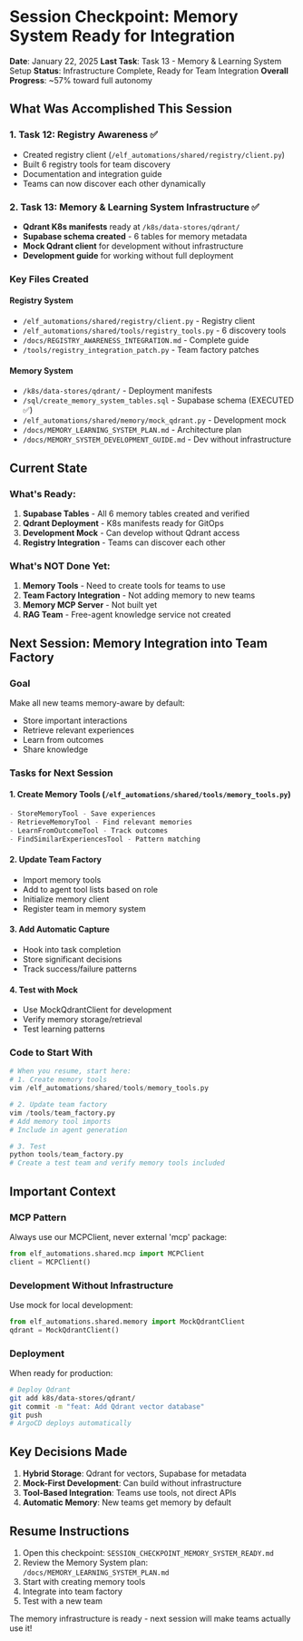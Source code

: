 # Session Checkpoint: Memory System Ready for Integration

**Date**: January 22, 2025
**Last Task**: Task 13 - Memory & Learning System Setup
**Status**: Infrastructure Complete, Ready for Team Integration
**Overall Progress**: ~57% toward full autonomy

## What Was Accomplished This Session

### 1. Task 12: Registry Awareness ✅
- Created registry client (`/elf_automations/shared/registry/client.py`)
- Built 6 registry tools for team discovery
- Documentation and integration guide
- Teams can now discover each other dynamically

### 2. Task 13: Memory & Learning System Infrastructure ✅
- **Qdrant K8s manifests** ready at `/k8s/data-stores/qdrant/`
- **Supabase schema created** - 6 tables for memory metadata
- **Mock Qdrant client** for development without infrastructure
- **Development guide** for working without full deployment

### Key Files Created

#### Registry System
- `/elf_automations/shared/registry/client.py` - Registry client
- `/elf_automations/shared/tools/registry_tools.py` - 6 discovery tools
- `/docs/REGISTRY_AWARENESS_INTEGRATION.md` - Complete guide
- `/tools/registry_integration_patch.py` - Team factory patches

#### Memory System
- `/k8s/data-stores/qdrant/` - Deployment manifests
- `/sql/create_memory_system_tables.sql` - Supabase schema (EXECUTED ✅)
- `/elf_automations/shared/memory/mock_qdrant.py` - Development mock
- `/docs/MEMORY_LEARNING_SYSTEM_PLAN.md` - Architecture plan
- `/docs/MEMORY_SYSTEM_DEVELOPMENT_GUIDE.md` - Dev without infrastructure

## Current State

### What's Ready:
1. **Supabase Tables** - All 6 memory tables created and verified
2. **Qdrant Deployment** - K8s manifests ready for GitOps
3. **Development Mock** - Can develop without Qdrant access
4. **Registry Integration** - Teams can discover each other

### What's NOT Done Yet:
1. **Memory Tools** - Need to create tools for teams to use
2. **Team Factory Integration** - Not adding memory to new teams
3. **Memory MCP Server** - Not built yet
4. **RAG Team** - Free-agent knowledge service not created

## Next Session: Memory Integration into Team Factory

### Goal
Make all new teams memory-aware by default:
- Store important interactions
- Retrieve relevant experiences
- Learn from outcomes
- Share knowledge

### Tasks for Next Session

#### 1. Create Memory Tools (`/elf_automations/shared/tools/memory_tools.py`)
```python
- StoreMemoryTool - Save experiences
- RetrieveMemoryTool - Find relevant memories
- LearnFromOutcomeTool - Track outcomes
- FindSimilarExperiencesTool - Pattern matching
```

#### 2. Update Team Factory
- Import memory tools
- Add to agent tool lists based on role
- Initialize memory client
- Register team in memory system

#### 3. Add Automatic Capture
- Hook into task completion
- Store significant decisions
- Track success/failure patterns

#### 4. Test with Mock
- Use MockQdrantClient for development
- Verify memory storage/retrieval
- Test learning patterns

### Code to Start With

```python
# When you resume, start here:
# 1. Create memory tools
vim /elf_automations/shared/tools/memory_tools.py

# 2. Update team factory
vim /tools/team_factory.py
# Add memory tool imports
# Include in agent generation

# 3. Test
python tools/team_factory.py
# Create a test team and verify memory tools included
```

## Important Context

### MCP Pattern
Always use our MCPClient, never external 'mcp' package:
```python
from elf_automations.shared.mcp import MCPClient
client = MCPClient()
```

### Development Without Infrastructure
Use mock for local development:
```python
from elf_automations.shared.memory import MockQdrantClient
qdrant = MockQdrantClient()
```

### Deployment
When ready for production:
```bash
# Deploy Qdrant
git add k8s/data-stores/qdrant/
git commit -m "feat: Add Qdrant vector database"
git push
# ArgoCD deploys automatically
```

## Key Decisions Made

1. **Hybrid Storage**: Qdrant for vectors, Supabase for metadata
2. **Mock-First Development**: Can build without infrastructure
3. **Tool-Based Integration**: Teams use tools, not direct APIs
4. **Automatic Memory**: New teams get memory by default

## Resume Instructions

1. Open this checkpoint: `SESSION_CHECKPOINT_MEMORY_SYSTEM_READY.md`
2. Review the Memory System plan: `/docs/MEMORY_LEARNING_SYSTEM_PLAN.md`
3. Start with creating memory tools
4. Integrate into team factory
5. Test with a new team

The memory infrastructure is ready - next session will make teams actually use it!
